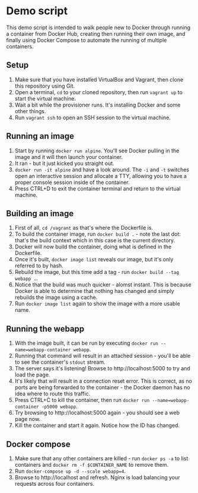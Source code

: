# Demo script
This demo script is intended to walk people new to Docker through running a
container from Docker Hub, creating then running their own image, and finally
using Docker Compose to automate the running of multiple containers.

## Setup
1. Make sure that you have installed VirtualBox and Vagrant, then clone this
   repository using Git.
2. Open a terminal, `cd` to your cloned repository, then run `vagrant up` to
   start the virtual machine.
3. Wait a bit while the provisioner runs. It's installing Docker and some other
   things.
4. Run `vagrant ssh` to open an SSH session to the virtual machine.

## Running an image
1. Start by running `docker run alpine`. You'll see Docker pulling in the image
   and it will then launch your container.
2. It ran - but it just kicked you straight out.
3. `docker run -it alpine` and have a look around. The `-i` and `-t` switches
   open an interactive session and allocate a TTY, allowing you to have a proper
   console session inside of the container.
4. Press CTRL+D to exit the container terminal and return to the virtual
   machine.

## Building an image
1. First of all, `cd /vagrant` as that's where the Dockerfile is.
2. To build the container image, run `docker build .` - note the last dot:
   that's the build context which in this case is the current directory.
3. Docker will now build the container, doing what is defined in the Dockerfile.
4. Once it's built, `docker image list` reveals our image, but it's only
   referred to by hash.
5. Rebuild the image, but this time add a tag - run `docker build --tag
   webapp .`.
6. Notice that the build was much quicker - alomst instant. This is because
   Docker is able to determine that nothing has changed and simply rebuilds the
   image using a cache.
7. Run `docker image list` again to show the image with a more usable name.

## Running the webapp
1. With the image built, it can be run by executing `docker run
   --name=webapp-container webapp`.
2. Running that command will result in an attached session - you'll be able to
   see the container's `stdout` stream.
3. The server says it's listening! Browse to http://localhost:5000 to try and
   load the page.
4. It's likely that will result in a connection reset error. This is correct, as
   no ports are being forwarded to the container - the Docker daemon has no idea
   where to route this traffic.
5. Press CTRL+C to kill the container, then run `docker run
   --name=webapp-container -p5000 webapp`.
6. Try browsing to http://localhost:5000 again - you should see a web page now.
7. Kill the container and start it again. Notice how the ID has changed.

## Docker compose
1. Make sure that any other containers are killed - run `docker ps -a` to list
   containers and `docker rm -f $CONTAINER_NAME` to remove them.
2. Run `docker-compose up -d --scale webapp=4`.
3. Browse to http://localhost and refresh. Nginx is load balancing your requests
   across four containers.
